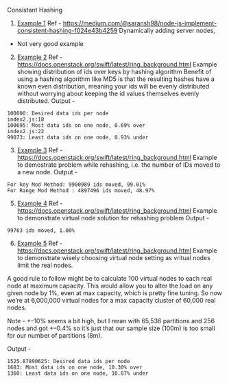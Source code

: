 Consistant Hashing

1. [Example 1](index1.js)
Ref - https://medium.com/@saransh98/node-js-implement-consistent-hashing-f024e43b4259
 Dynamically adding server nodes, 
 - Not very good example

2. [ Example 2](index2.js)
Ref - https://docs.openstack.org/swift/latest/ring_background.html
Example showing distribution of ids over keys by hashing algorithm
Benefit of using a hashing algorithm like MD5 is that the resulting hashes have a known even distribution, meaning your ids will be evenly distributed without worrying about keeping the id values themselves evenly distributed.
Output - 
```
100000: Desired data ids per node
index2.js:18
100695: Most data ids on one node, 0.69% over
index2.js:22
99073: Least data ids on one node, 0.93% under
```

3. [ Example 3](index3.js)
Ref - https://docs.openstack.org/swift/latest/ring_background.html
Example to demostrate problem while rehashing, i.e. the number of IDs moved to a new node.
Output - 
```
For key Mod Method: 9900989 ids moved, 99.01%
For Range Mod Method : 4897496 ids moved, 48.97%
```

5. [ Example 4](index4.js)
Ref - https://docs.openstack.org/swift/latest/ring_background.html
Example to demonstrate virtual node solution for rehashing problem
Output - 
```
99763 ids moved, 1.00%
```

6. [ Example 5](index5.js)
Ref - https://docs.openstack.org/swift/latest/ring_background.html
Example to demonstrate wisely choosing virtual node setting as vritual nodes limit the real nodes.

A good rule to follow might be to calculate 100 virtual nodes to each real node at maximum capacity. This would allow you to alter the load on any given node by 1%, even at max capacity, which is pretty fine tuning. So now we’re at 6,000,000 virtual nodes for a max capacity cluster of 60,000 real nodes.

Note -  +–10% seems a bit high, but I reran with 65,536 partitions and 256 nodes and got +–0.4% so it’s just that our sample size (100m) is too small for our number of partitions (8m). 

Output - 
```
1525.87890625: Desired data ids per node
1683: Most data ids on one node, 10.30% over
1360: Least data ids on one node, 10.87% under
```